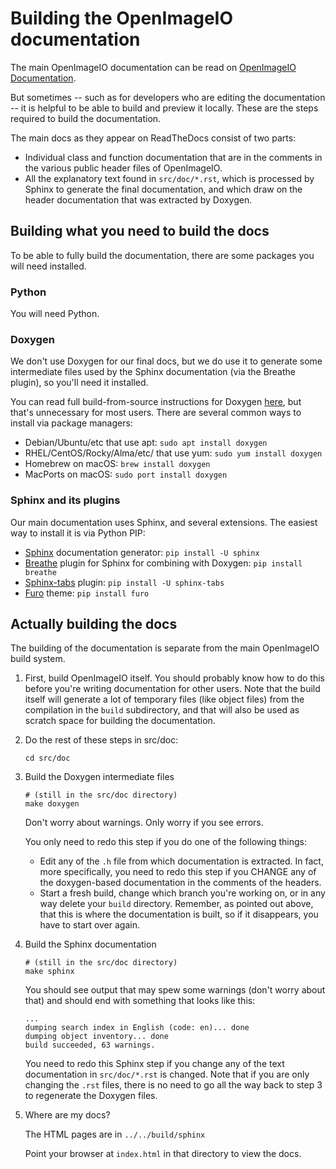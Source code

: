 <!-- SPDX-License-Identifier: CC-BY-4.0 -->
<!-- Copyright Contributors to the OpenImageIO Project. -->

# Building the OpenImageIO documentation

The main OpenImageIO documentation can be read on [OpenImageIO
Documentation](https://docs.openimageio.org).

But sometimes -- such as for developers who are editing the documentation --
it is helpful to be able to build and preview it locally. These are the steps
required to build the documentation.

The main docs as they appear on ReadTheDocs consist of two parts:

- Individual class and function documentation that are in the comments
  in the various public header files of OpenImageIO.
- All the explanatory text found in `src/doc/*.rst`, which is processed
  by Sphinx to generate the final documentation, and which draw on the
  header documentation that was extracted by Doxygen.


## Building what you need to build the docs

To be able to fully build the documentation, there are some packages you
will need installed. 

### Python

You will need Python. 


### Doxygen

We don't use Doxygen for our final docs, but we do use it to generate some
intermediate files used by the Sphinx documentation (via the Breathe plugin),
so you'll need it installed.

You can read full build-from-source instructions for Doxygen
[here](https://www.doxygen.nl/manual/install.html), but that's unnecessary
for most users. There are several common ways to install via package
managers:

- Debian/Ubuntu/etc that use apt: `sudo apt install doxygen`
- RHEL/CentOS/Rocky/Alma/etc/ that use yum: `sudo yum install doxygen`
- Homebrew on macOS:  `brew install doxygen`
- MacPorts on macOS:  `sudo port install doxygen`


### Sphinx and its plugins

Our main documentation uses Sphinx, and several extensions. The easiest way to
install it is via Python PIP:

- [Sphinx](https://www.sphinx-doc.org/) documentation generator: `pip install -U sphinx`
- [Breathe](https://breathe.readthedocs.io) plugin for Sphinx for combining with Doxygen: `pip install breathe`
- [Sphinx-tabs](https://sphinx-tabs.readthedocs.io) plugin: `pip install -U sphinx-tabs`
- [Furo](https://github.com/pradyunsg/furo) theme: `pip install furo`



## Actually building the docs

The building of the documentation is separate from the main OpenImageIO
build system.

1. First, build OpenImageIO itself. You should probably know how to do this
   before you're writing documentation for other users. Note that the build
   itself will generate a lot of temporary files (like object files) from the
   compilation in the `build` subdirectory, and that will also be used as scratch space for building the documentation.

2. Do the rest of these steps in src/doc:
   
       cd src/doc

3. Build the Doxygen intermediate files

       # (still in the src/doc directory)
       make doxygen

   Don't worry about warnings. Only worry if you see errors.

   You only need to redo this step if you do one of the following things:
   - Edit any of the `.h` file from which documentation is extracted. In fact,
     more specifically, you need to redo this step if you CHANGE any of the
     doxygen-based documentation in the comments of the headers.
   - Start a fresh build, change which branch you're working on, or in any
     way delete your `build` directory. Remember, as pointed out above, that
     this is where the documentation is built, so if it disappears, you have
     to start over again.

4. Build the Sphinx documentation

       # (still in the src/doc directory)
       make sphinx

   You should see output that may spew some warnings (don't worry about
   that) and should end with something that looks like this:

       ...
       dumping search index in English (code: en)... done
       dumping object inventory... done
       build succeeded, 63 warnings.

   You need to redo this Sphinx step if you change any of the text
   documentation in `src/doc/*.rst` is changed. Note that if you are only
   changing the `.rst` files, there is no need to go all the way back to step
   3 to regenerate the Doxygen files.

5. Where are my docs?
   
   The HTML pages are in `../../build/sphinx`

   Point your browser at `index.html` in that directory to view the docs.




